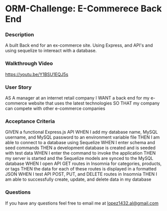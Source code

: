 # ORM-Challenge: E-Commerece Back End

### Description 
A built Back end for an ex-commerce site. Using Express, and API's and using sequelize to intereact with a database.

### Walkthrough Video 
https://youtu.be/Y1BSU1EQJ5s

### User Story 
AS A manager at an internet retail company
I WANT a back end for my e-commerce website that uses the latest technologies
SO THAT my company can compete with other e-commerce companies

### Acceptance Criteria 
GIVEN a functional Express.js API
WHEN I add my database name, MySQL username, and MySQL password to an environment variable file
THEN I am able to connect to a database using Sequelize
WHEN I enter schema and seed commands
THEN a development database is created and is seeded with test data
WHEN I enter the command to invoke the application
THEN my server is started and the Sequelize models are synced to the MySQL database
WHEN I open API GET routes in Insomnia for categories, products, or tags
THEN the data for each of these routes is displayed in a formatted JSON
WHEN I test API POST, PUT, and DELETE routes in Insomnia
THEN I am able to successfully create, update, and delete data in my database

### Questions 
If you have any questions feel free to email me at lopez1432.al@gmail.com 
